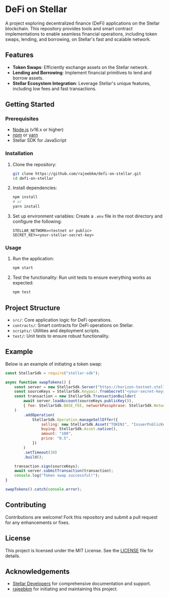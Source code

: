# DeFi on Stellar

A project exploring decentralized finance (DeFi) applications on the Stellar blockchain. This repository provides tools and smart contract implementations to enable seamless financial operations, including token swaps, lending, and borrowing, on Stellar's fast and scalable network.

## Features

- **Token Swaps**: Efficiently exchange assets on the Stellar network.
- **Lending and Borrowing**: Implement financial primitives to lend and borrow assets.
- **Stellar Ecosystem Integration**: Leverage Stellar's unique features, including low fees and fast transactions.

## Getting Started

### Prerequisites

- [Node.js](https://nodejs.org/) (v16.x or higher)
- [npm](https://www.npmjs.com/) or [yarn](https://yarnpkg.com/)
- Stellar SDK for JavaScript

### Installation

1. Clone the repository:
   ```bash
   git clone https://github.com/rajeebkm/defi-on-stellar.git
   cd defi-on-stellar
   ```

2. Install dependencies:
   ```bash
   npm install
   # or
   yarn install
   ```

3. Set up environment variables:
   Create a `.env` file in the root directory and configure the following:
   ```env
   STELLAR_NETWORK=<testnet or public>
   SECRET_KEY=<your-stellar-secret-key>
   ```

### Usage

1. Run the application:
   ```bash
   npm start
   ```

2. Test the functionality:
   Run unit tests to ensure everything works as expected:
   ```bash
   npm test
   ```

## Project Structure

- `src/`: Core application logic for DeFi operations.
- `contracts/`: Smart contracts for DeFi operations on Stellar.
- `scripts/`: Utilities and deployment scripts.
- `test/`: Unit tests to ensure robust functionality.

## Example

Below is an example of initiating a token swap:

```javascript
const StellarSdk = require("stellar-sdk");

async function swapTokens() {
    const server = new StellarSdk.Server("https://horizon-testnet.stellar.org");
    const sourceKeys = StellarSdk.Keypair.fromSecret("<your-secret-key>");
    const transaction = new StellarSdk.TransactionBuilder(
        await server.loadAccount(sourceKeys.publicKey()),
        { fee: StellarSdk.BASE_FEE, networkPassphrase: StellarSdk.Networks.TESTNET }
    )
        .addOperation(
            StellarSdk.Operation.manageSellOffer({
                selling: new StellarSdk.Asset("TOKEN1", "IssuerPublicKey"),
                buying: StellarSdk.Asset.native(),
                amount: "100",
                price: "0.5",
            })
        )
        .setTimeout(30)
        .build();

    transaction.sign(sourceKeys);
    await server.submitTransaction(transaction);
    console.log("Token swap successful!");
}

swapTokens().catch(console.error);
```

## Contributing

Contributions are welcome! Fork this repository and submit a pull request for any enhancements or fixes.

## License

This project is licensed under the MIT License. See the [LICENSE](https://github.com/rajeebkm/defi-on-stellar/blob/main/LICENSE) file for details.

## Acknowledgements

- [Stellar Developers](https://developers.stellar.org/) for comprehensive documentation and support.
- [rajeebkm](https://github.com/rajeebkm) for initiating and maintaining this project.
